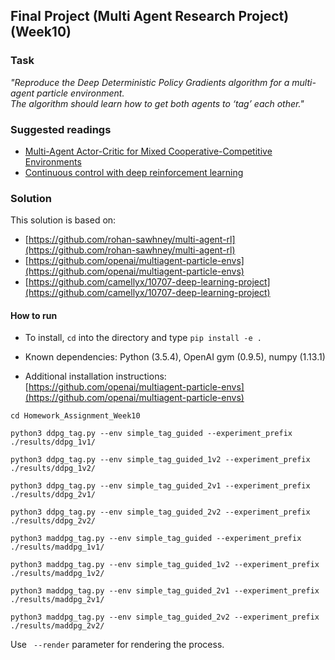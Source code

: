 ## Final Project (Multi Agent Research Project) (Week10)

### Task

_"Reproduce the Deep Deterministic Policy Gradients algorithm for a multi-agent particle environment._  
_The algorithm should learn how to get both agents to ‘tag’ each other."_

### Suggested readings
* [Multi-Agent Actor-Critic for Mixed Cooperative-Competitive Environments](https://arxiv.org/pdf/1706.02275.pdf)
* [Continuous control with deep reinforcement learning](https://arxiv.org/pdf/1509.02971.pdf)

### Solution

This solution is based on:
* [https://github.com/rohan-sawhney/multi-agent-rl](https://github.com/rohan-sawhney/multi-agent-rl)
* [https://github.com/openai/multiagent-particle-envs](https://github.com/openai/multiagent-particle-envs)
* [https://github.com/camellyx/10707-deep-learning-project](https://github.com/camellyx/10707-deep-learning-project)

#### How to run

- To install, `cd` into the directory and type `pip install -e .`

- Known dependencies: Python (3.5.4), OpenAI gym (0.9.5), numpy (1.13.1)

- Additional installation instructions: [https://github.com/openai/multiagent-particle-envs](https://github.com/openai/multiagent-particle-envs)

```
cd Homework_Assignment_Week10

python3 ddpg_tag.py --env simple_tag_guided --experiment_prefix ./results/ddpg_1v1/

python3 ddpg_tag.py --env simple_tag_guided_1v2 --experiment_prefix ./results/ddpg_1v2/

python3 ddpg_tag.py --env simple_tag_guided_2v1 --experiment_prefix ./results/ddpg_2v1/

python3 ddpg_tag.py --env simple_tag_guided_2v2 --experiment_prefix ./results/ddpg_2v2/

python3 maddpg_tag.py --env simple_tag_guided --experiment_prefix ./results/maddpg_1v1/

python3 maddpg_tag.py --env simple_tag_guided_1v2 --experiment_prefix ./results/maddpg_1v2/

python3 maddpg_tag.py --env simple_tag_guided_2v1 --experiment_prefix ./results/maddpg_2v1/

python3 maddpg_tag.py --env simple_tag_guided_2v2 --experiment_prefix ./results/maddpg_2v2/
```

Use ` --render` parameter for rendering the process.
